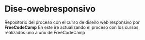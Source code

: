 # Dise-owebresponsivo
Repositorio del proceso con el curso de diseño web responsivo por ****FreeCodeCamp****
En este iré actualizando el proceso con los cursos realizados uno a uno de FreeCodeCamp
